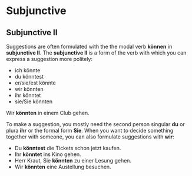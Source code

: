 # Subjunctive

## Subjunctive II

Suggestions are often formulated with the the modal verb **können** in **subjunctive II**.
The **subjunctive II** is a form of the verb with which you can express a suggestion more politely:

-  ich könnte
-  du könntest
-  er/sie/est könnte
-  wir könnten
-  ihr könntet
-  sie/Sie könnten

Wir **könnten** in einem Club gehen.

To make a suggestion, you mostly need the second person singular **du** or plura **ihr** or the formal form **Sie**. When you want to decide something together with someone, you can also formulate suggestions with **wir**:
- Du **könntest** die Tickets schon jetzt kaufen.
- Ihr **könntet** ins Kino gehen.
- Herr Kraut, Sie **könnten** zu einer Lesung gehen.
- Wir **könnten** eine Austellung besuchen.
